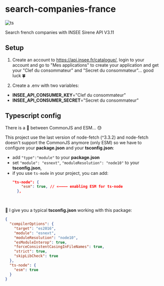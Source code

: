 # search-companies-france

![ts](https://badgen.net/badge/Built%20With/TypeScript/blue)

Search french companies with INSEE Sirene API V3.11

## Setup

1. Create an account to https://api.insee.fr/catalogue/, login to your account and go to "Mes applications" to create your application and get your "Clef du consommateur" and "Secret du consommateur"... good luck 🍀

2. Create a .env with two variables:

- **INSEE_API_CONSUMER_KEY**="Clef du consommateur"
- **INSEE_API_CONSUMER_SECRET**="Secret du consommateur"

## Typescript config

There is a 🥊 between CommonJS and ESM... 😓

This project use the last version of node-fetch (^3.3.2) and node-fetch doesn't support the CommonJS anymore (only ESM) so we have to configure your **package.json** and your **tsconfig.json**:

- add `"type":"module"` to your **package.json**
- set `"module": "esnext"`, `"moduleResolution": "node10"` to your **tsconfig.json**,
- if you use `ts-mode` in your project, you can add:
  ```json
  "ts-node": {
      "esm": true, // «———— enabling ESM for ts-node
    },
  ```
  <br>

🎁 I give you a typical **tsconfig.json** working with this package:

```json
{
  "compilerOptions": {
    "target": "es2016",
    "module": "esnext",
    "moduleResolution": "node10",
    "esModuleInterop": true,
    "forceConsistentCasingInFileNames": true,
    "strict": true,
    "skipLibCheck": true
  },
  "ts-node": {
    "esm": true
  }
}
```
